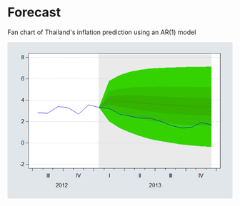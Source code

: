 # Forecast

Fan chart of Thailand's inflation prediction using an AR(1) model

<img src="fanchart.png" alt="Fan chart inflation prediction">
